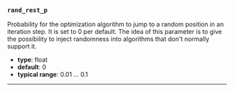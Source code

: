 ### `rand_rest_p`

Probability for the optimization algorithm to jump to a random position in an iteration step. It is set to 0 per default. The idea of this parameter is to give the possibility to inject randomness into algorithms that don't normally support it.


  - **type**: float
  - **default**: 0
  - **typical range**: 0.01 ... 0.1

---